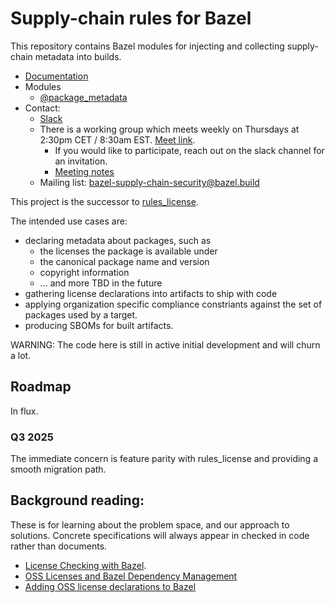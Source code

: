 # Supply-chain rules for Bazel

This repository contains Bazel modules for injecting and collecting supply-chain metadata into builds.

  - [Documentation](./docs)
  - Modules
    - [@package_metadata](./metadata)
  - Contact:
    - [Slack](https://bazelbuild.slack.com/archives/C04AZC3E729)
    - There is a working group which meets weekly on Thursdays at 2:30pm CET / 8:30am EST. [Meet link](https://meet.google.com/qop-eyei-cfh).
      - If you would like to participate, reach out on the slack channel for an invitation.
      - [Meeting notes](https://docs.google.com/document/d/1WhScaOLERet4Fxi4fa2Lpke2MgJZGvEE4EXeq6yb0LU)
    - Mailing list: [bazel-supply-chain-security@bazel.build](https://groups.google.com/a/bazel.build/g/bazel-supply-chain-security)


This project is the successor to [rules_license](https://github.com/bazelbuild/rules_license).

The intended use cases are:
- declaring metadata about packages, such as
  - the licenses the package is available under
  - the canonical package name and version
  - copyright information
  - ... and more TBD in the future
- gathering license declarations into artifacts to ship with code
- applying organization specific compliance constriants against the
  set of packages used by a target.
- producing SBOMs for built artifacts.

WARNING: The code here is still in active initial development and will churn a lot.


## Roadmap

In flux.

### Q3 2025

The immediate concern is feature parity with rules_license and providing a smooth migration path.

## Background reading:


These is for learning about the problem space, and our approach to solutions. Concrete specifications will always appear in checked in code rather than documents.
- [License Checking with Bazel](https://docs.google.com/document/d/1uwBuhAoBNrw8tmFs-NxlssI6VRolidGYdYqagLqHWt8/edit#).
- [OSS Licenses and Bazel Dependency Management](https://docs.google.com/document/d/1oY53dQ0pOPEbEvIvQ3TvHcFKClkimlF9AtN89EPiVJU/edit#)
- [Adding OSS license declarations to Bazel](https://docs.google.com/document/d/1XszGbpMYNHk_FGRxKJ9IXW10KxMPdQpF5wWbZFpA4C8/edit#heading=h.5mcn15i0e1ch)
